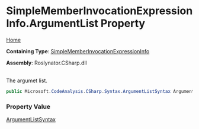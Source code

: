 # SimpleMemberInvocationExpressionInfo\.ArgumentList Property

[Home](../../../../../README.md)

**Containing Type**: [SimpleMemberInvocationExpressionInfo](../README.md)

**Assembly**: Roslynator\.CSharp\.dll

\
The argumet list\.

```csharp
public Microsoft.CodeAnalysis.CSharp.Syntax.ArgumentListSyntax ArgumentList { get; }
```

### Property Value

[ArgumentListSyntax](https://docs.microsoft.com/en-us/dotnet/api/microsoft.codeanalysis.csharp.syntax.argumentlistsyntax)

